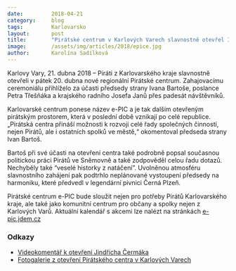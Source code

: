 ```yaml
---
date:         2018-04-21
category:     blog
tags:         Karlovarsko
layout:       post
title:        "Pirátské centrum v Karlových Varech slavnostně otevřel Ivan Bartoš"
image:        /assets/img/articles/2018/epice.jpg
author:       Karolína Sadílková
---
```


Karlovy Vary, 21. dubna 2018 – Piráti z Karlovarského kraje slavnostně otevřeli v pátek 20. dubna nové regionální Pirátské centrum. Zahajovacímu ceremoniálu přihlíželo za účasti předsedy strany Ivana Bartoše, poslance Petra Třešňáka a krajského radního Josefa Janů přes padesát návštěvníků.

Karlovarské centrum ponese název e-PIC a je tak dalším otevřeným pirátským prostorem, která v poslední době vznikají po celé republice. „Pirátská centra přináší možnosti k rozvoji celé řady společných činností, nejen Pirátů, ale i ostatních spolků ve městě,“ okomentoval předseda strany Ivan Bartoš.

Bartoš při své účasti na otevření centra také podrobně popsal současnou politickou práci Pirátů ve Sněmovně a také zodpověděl celou řadu dotazů. Nechyběly také “veselé historky z natáčení”. Uvolněnou atmosféru slavnostního zahájení pak podtrhlo neplánované vystoupení předsedy na harmoniku, které předvedl v legendární pivnici Černá Plzeň.

Pirátské centrum e-PIC bude sloužit nejen pro potřeby Pirátů Karlovarského kraje, ale také jako komunitní centrum pro občany a spolky nejen z Karlových Varů. Aktuální kalendář s akcemi lze nalézt na stránkách [e-pic.jdem.cz](https://calendar.google.com/calendar/embed?src=epic.kvary@gmail.com&ctz=Europe/Prague)

### Odkazy

* [Videokomentář k otevření Jindřicha Čermáka](https://www.youtube.com/watch?v=qR-omiNczMs)
* [Fotogalerie z otevření Pirátského centra v Karlových Varech](-https://photos.app.goo.gl/q3apbyaI2uBGH32K2)

